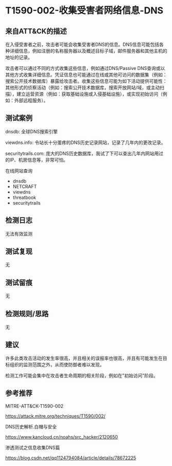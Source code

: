 # T1590-002-收集受害者网络信息-DNS

## 来自ATT&CK的描述

在入侵受害者之前，攻击者可能会收集受害者DNS的信息。DNS信息可能包括各种详细信息，例如注册的名称服务器以及概述目标子域，邮件服务器和其他主机的地址的记录。

攻击者可以通过不同的方式收集这些信息，例如通过DNS/Passive DNS查询或以其他方式收集详细信息。凭证信息也可能通过在线或其他可访问的数据集（例如：搜索公开技术数据库）暴露给攻击者。收集这些信息可能为如下活动提供可能性：其他形式的侦察活动（例如：搜索公开技术数据库，搜索开放网站/域，或主动扫描），建立运营资源（例如：获取基础设施或入侵基础设施），或实现初始访问（例如：外部远程服务）。

## 测试案例

dnsdb: 全球DNS搜索引擎

viewdns.info: 令站长十分蛋疼的DNS历史记录网站，记录了几年内的更改记录。

securitytrails.com: 庞大的DNS历史数据库，我试了下可以查出几年内网站用过的IP、机房信息等，非常可怕。

在线网站查询

- dnsdb
- NETCRAFT
- viewdns
- threatbook
- securitytrails

## 检测日志

无法有效监测

## 测试复现

无

## 测试留痕

无

## 检测规则/思路

无

## 建议

许多此类攻击活动的发生率很高，并且相关的误报率也很高，并且有可能发生在目标组织的监测范围之外，从而使防御者难以发现。

检测工作可能会集中在攻击者生命周期的相关阶段，例如在"初始访问"阶段。

## 参考推荐

MITRE-ATT&CK-T1590-002

<https://attack.mitre.org/techniques/T1590/002/>

DNS历史解析.白帽与安全

<https://www.kancloud.cn/noahs/src_hacker/2120650>

渗透测试之信息收集DNS篇

<https://blog.csdn.net/qq1124794084/article/details/78672225>
